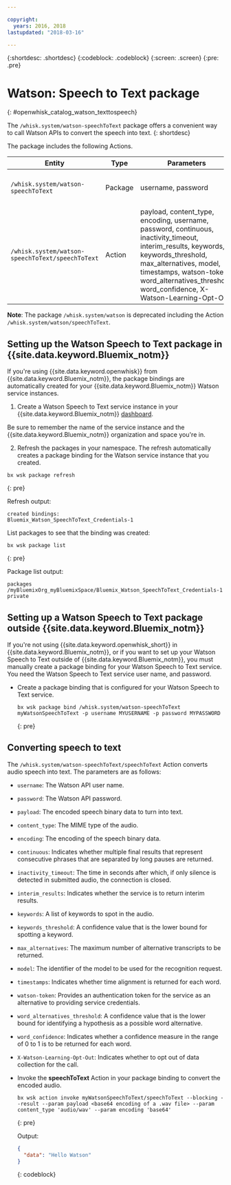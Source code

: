```yaml
---

copyright:
  years: 2016, 2018
lastupdated: "2018-03-16"

---
```


{:shortdesc: .shortdesc}
{:codeblock: .codeblock}
{:screen: .screen}
{:pre: .pre}

# Watson: Speech to Text package
{: #openwhisk_catalog_watson_texttospeech}

The `/whisk.system/watson-speechToText` package offers a convenient way to call Watson APIs to convert the speech into text.
{: shortdesc}

The package includes the following Actions.

| Entity | Type | Parameters | Description |
| --- | --- | --- | --- |
| `/whisk.system/watson-speechToText` | Package | username, password | Package to convert speech into text |
| `/whisk.system/watson-speechToText/speechToText` | Action | payload, content_type, encoding, username, password, continuous, inactivity_timeout, interim_results, keywords, keywords_threshold, max_alternatives, model, timestamps, watson-token, word_alternatives_threshold, word_confidence, X-Watson-Learning-Opt-Out | Convert audio into text |

**Note**: The package `/whisk.system/watson` is deprecated including the Action `/whisk.system/watson/speechToText`.

## Setting up the Watson Speech to Text package in {{site.data.keyword.Bluemix_notm}}

If you're using {{site.data.keyword.openwhisk}} from {{site.data.keyword.Bluemix_notm}}, the package bindings are automatically created for your {{site.data.keyword.Bluemix_notm}} Watson service instances.

1. Create a Watson Speech to Text service instance in your {{site.data.keyword.Bluemix_notm}} [dashboard](http://console.ng.Bluemix.net).
  
  Be sure to remember the name of the service instance and the {{site.data.keyword.Bluemix_notm}} organization and space you're in.
  
2. Refresh the packages in your namespace. The refresh automatically creates a package binding for the Watson service instance that you created.
  ```
  bx wsk package refresh
  ```
  {: pre}
  
  Refresh output:
  ```
  created bindings:
  Bluemix_Watson_SpeechToText_Credentials-1
  ```
  
  List packages to see that the binding was created:
  ```
  bx wsk package list
  ```
  {: pre}
  
  Package list output:
  ```
  packages
  /myBluemixOrg_myBluemixSpace/Bluemix_Watson_SpeechToText_Credentials-1 private
  ```

## Setting up a Watson Speech to Text package outside {{site.data.keyword.Bluemix_notm}}

If you're not using {{site.data.keyword.openwhisk_short}} in {{site.data.keyword.Bluemix_notm}}, or if you want to set up your Watson Speech to Text outside of {{site.data.keyword.Bluemix_notm}}, you must manually create a package binding for your Watson Speech to Text service. You need the Watson Speech to Text service user name, and password.

- Create a package binding that is configured for your Watson Speech to Text service.
  ```
  bx wsk package bind /whisk.system/watson-speechToText myWatsonSpeechToText -p username MYUSERNAME -p password MYPASSWORD
  ```
  {: pre}
  
## Converting speech to text

The `/whisk.system/watson-speechToText/speechToText` Action converts audio speech into text. The parameters are as follows:

- `username`: The Watson API user name.
- `password`: The Watson API password.
- `payload`: The encoded speech binary data to turn into text.
- `content_type`: The MIME type of the audio.
- `encoding`: The encoding of the speech binary data.
- `continuous`: Indicates whether multiple final results that represent consecutive phrases that are separated by long pauses are returned.
- `inactivity_timeout`: The time in seconds after which, if only silence is detected in submitted audio, the connection is closed.
- `interim_results`: Indicates whether the service is to return interim results.
- `keywords`: A list of keywords to spot in the audio.
- `keywords_threshold`: A confidence value that is the lower bound for spotting a keyword.
- `max_alternatives`: The maximum number of alternative transcripts to be returned.
- `model`: The identifier of the model to be used for the recognition request.
- `timestamps`: Indicates whether time alignment is returned for each word.
- `watson-token`: Provides an authentication token for the service as an alternative to providing service credentials.
- `word_alternatives_threshold`: A confidence value that is the lower bound for identifying a hypothesis as a possible word alternative.
- `word_confidence`: Indicates whether a confidence measure in the range of 0 to 1 is to be returned for each word.
- `X-Watson-Learning-Opt-Out`: Indicates whether to opt out of data collection for the call.
 

- Invoke the **speechToText** Action in your package binding to convert the encoded audio.
  ```
  bx wsk action invoke myWatsonSpeechToText/speechToText --blocking --result --param payload <base64 encoding of a .wav file> --param content_type 'audio/wav' --param encoding 'base64'
  ```
  {: pre}

  Output:
  ```json
  {
    "data": "Hello Watson"
  }
  ```
  {: codeblock}
  
